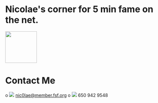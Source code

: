 
# Nicolae's corner for 5 min fame on the net.
<img src="https://github.com/nic0lae/resume/releases/download/profilepic/profilepic.jpg" width="100" height="100" />


# Contact Me
o ![](https://storage.googleapis.com/material-icons/external-assets/v4/icons/svg/ic_email_black_24px.svg) nic0lae@member.fsf.org
o ![](https://storage.googleapis.com/material-icons/external-assets/v4/icons/svg/ic_phone_black_24px.svg) 650 942 9548

